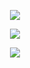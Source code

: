 

<p align="center"

![](https://64.media.tumblr.com/2e9e606bb52ce479b368ac8786fba7fe/3c38fdb34f2ef6ef-56/s1280x1920/e0b7a0d42b4898de749fc1db35fd820e3321f65b.pnj)

</p>

<p align="center"

![](https://www.simpleimageresizer.com/_uploads/photos/86c05ca0/tumblr_e873f100ea4092ab850e871756ffbc47_6cf1845d_2048_1_optimized.png)

</p>

<p align="center"

[<img src="https://www.simpleimageresizer.com/_uploads/photos/86c05ca0/68747470733a2f2f36342e6d656469612e74756d626c722e636f6d2f65363465363231353638666632343265373366663036326238363536316363382f336333386664623334663265663665662d65392f73343030783630302f3866383762666238316333366466303831_2_optimized.png">](https://discord.gg/MkrmKTYc)

</p>

